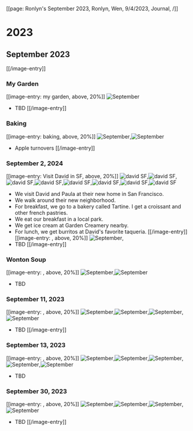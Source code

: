 [[page: Ronlyn's September 2023, Ronlyn, Wen, 9/4/2023, Journal,  /]]
# 2023
## September 2023
[[/image-entry]]
### My Garden
[[image-entry: my garden, above, 20%]]
![September](PXL_20230918_171605717.MP.jpg)
* TBD
[[/image-entry]]
### Baking
[[image-entry: baking, above, 20%]]
![September](PXL_20230924_233611639.MP.jpg),![September](PXL_20230924_233614766.MP.jpg)
* Apple turnovers
[[/image-entry]]
### September 2, 2024
[[image-entry: Visit David in SF, above, 20%]]
![david SF](PXL_20230902_171247500.MP.jpg),![david SF](PXL_20230902_172753911.MP.jpg),![david SF](PXL_20230902_175604223.MP.jpg),![david SF](PXL_20230902_175912563.MP.jpg),![david SF](PXL_20230902_181528329.MP.jpg),![david SF](PXL_20230902_190744350.MP.jpg),![david SF](PXL_20230902_202726108.MP.jpg),![david SF](PXL_20230902_202859993.MP.jpg)
* We visit David and Paula at their new home in San Francisco.
* We walk around their new neighborhood.
* For breakfast, we go to a bakery called Tartine. I get a croissant and other french pastries.
* We eat our breakfast in a local park.
* We get ice cream at Garden Creamery nearby. 
* For lunch, we get burritos at David's favorite taqueria.
[[/image-entry]]
[[image-entry: , above, 20%]]
![September](PXL_20230905_225006645.MP.jpg),
* TBD
[[/image-entry]]
### Wonton Soup
[[image-entry: , above, 20%]]
![September](PXL_20230906_202242038.MP.jpg),![September](PXL_20230906_203844441.MP.jpg)
* TBD
### September 11, 2023
[[image-entry: , above, 20%]]
![September](PXL_20230911_220250522.MP.jpg),![September](PXL_20230911_220346909.MP.jpg),![September](PXL_20230911_221042954.MP.jpg),![September](PXL_20230911_233306587.MP.jpg)
* TBD
[[/image-entry]]
### September 13, 2023
[[image-entry: , above, 20%]]
![September](PXL_20230913_175534613.MP.jpg),![September](PXL_20230913_175601802.MP.jpg),![September](PXL_20230913_191219387.MP.jpg),![September](PXL_20230913_191010113.MP.jpg),![September](PXL_20230913_201755808.MP.jpg)
* TBD
### September 30, 2023
[[image-entry: , above, 20%]]
![September](PXL_20230930_185300904.MP.jpg),![September](PXL_20230930_190716810.MP.jpg),![September](PXL_20230930_192220642.MP.jpg),![September](PXL_20230930_194634800.MP.jpg)
* TBD
[[/image-entry]]
